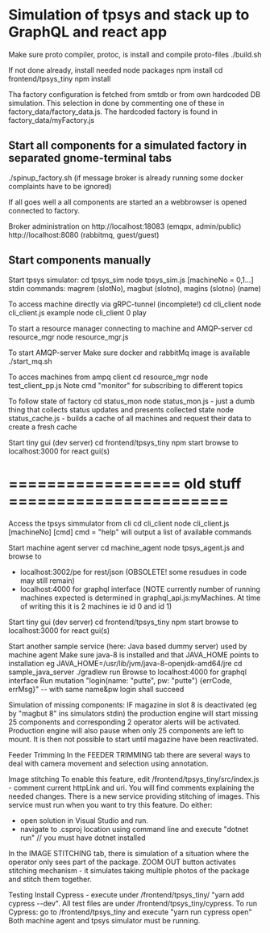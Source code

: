 
# Simulation of tpsys and stack up to GraphQL and react app

Make sure proto compiler, protoc, is install and compile proto-files
./build.sh

If not done already, install needed node packages
npm install
cd frontend/tpsys_tiny
npm install


Tha factory configuration is fetched from smtdb or from own hardcoded DB simulation. 
This selection in done by commenting one of these in factory_data/factory_data.js. The hardcoded
factory is found in factory_data/myFactory.js


## Start all components for a simulated factory in separated gnome-terminal tabs

./spinup_factory.sh
(if message broker is already running some docker complaints have to be ignored)

If all goes well a all components are started an a webbrowser is opened connected to factory.

Broker administration on 
http://localhost:18083 (emqpx, admin/public)
http://localhost:8080 (rabbitmq, guest/guest)


## Start components manually

Start tpsys simulator:
cd tpsys_sim
node tpsys_sim.js [machineNo = 0,1...]
stdin commands: magrem (slotNo), magbut (slotno), magins (slotno) (name)


To access machine directly via gRPC-tunnel (incomplete!)
cd cli_client
node cli_client.js <machineNo> <cmd>
example
node cli_client 0 play



To start a resource manager connecting to machine and AMQP-server
cd resource_mgr
node resource_mgr.js <machineNo>


To start AMQP-server
Make sure docker and rabbitMq image is available
./start_mq.sh


To acces machines from ampq client
cd resource_mgr
node test_client_pp.js <machineNo> <cmd>
Note cmd "monitor" for subscribing to different topics


To follow state of factory
cd status_mon
node status_mon.js   - just a dumb thing that collects status updates and presents collected state
node status_cache.js - builds a cache of all machines and request their data to create a fresh cache


Start tiny gui (dev server)
cd frontend/tpsys_tiny
npm start
browse to localhost:3000 for react gui(s)







# ================== old stuff =======================


Access the tpsys simmulator from cli
cd cli_client
node cli_client.js  [machineNo] [cmd]
cmd = "help" will output a list of available commands


Start machine agent server
cd machine_agent
node tpsys_agent.js
and browse to 
- localhost:3002/pe for rest/json   (OBSOLETE! some resudues in code may still remain)
- localhost:4000 for graphql interface
(NOTE currently number of running machines expected is determined in graphql_api.js:myMachines. At time
of writing this it is 2 machines ie id 0 and id 1)


Start tiny gui (dev server)
cd frontend/tpsys_tiny
npm start
browse to localhost:3000 for react gui(s)


Start another sample service (here: Java based dummy server) used by machine agent
Make sure java-8 is installed and that JAVA_HOME points to installation eg JAVA_HOME=/usr/lib/jvm/java-8-openjdk-amd64/jre
cd sample_java_server
./gradlew run
Browse to localhost:4000 for graphql interface
Run mutation "login(name: "putte", pw: "putte")  {errCode, errMsg}"  -- with same name&pw login shall succeed


Simulation of missing components:
IF magazine in slot 8 is deactivated (eg by "magbut 8" ins simulators stdin) the production engine will 
start missing 25 components and corresponding 2 operator alerts will be activated. Production engine 
will also pause when only 25 components are left to mount. It is then not possible to start until
magazine have been reactivated.

Feeder Trimming
In the FEEDER TRIMMING tab there are several ways to deal with camera movement and selection using annotation.

Image stitching
To enable this feature, edit /frontend/tpsys_tiny/src/index.js - comment current httpLink and uri. You will find comments explaining the needed changes.
There is a new service providing stitching of images. This service must run when you want to try this feature. Do either:
- open solution in Visual Studio and run. 
- navigate to .csproj location using command line and execute "dotnet run" // you must have dotnet installed

In the IMAGE STITCHING tab, there is simulation of a situation where the operator only sees part of the package. ZOOM OUT button activates stitching mechanism - it simulates taking multiple photos of the package and stitch them together.  

Testing
Install Cypress - execute under /frontend/tpsys_tiny/  "yarn add cypress --dev". 
All test files are under /frontend/tpsys_tiny/cypress. 
To run Cypress: go to /frontend/tpsys_tiny and execute "yarn run cypress open"
Both machine agent and tpsys simulator must be running.
